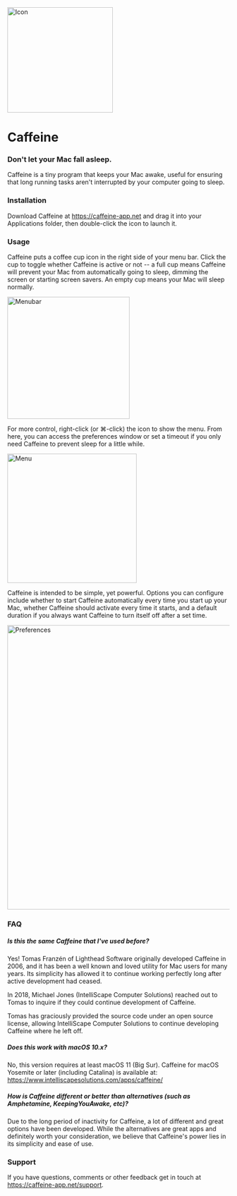 <img src="https://github.caffeine-app.net/assets/icon.png" alt="Icon" width="239"/>

# Caffeine
### Don't let your Mac fall asleep.

Caffeine is a tiny program that keeps your Mac awake, useful for ensuring that long running tasks aren't interrupted by your computer going to sleep.

### Installation

Download Caffeine at https://caffeine-app.net and drag it into your Applications folder, then double-click the icon to launch it.

### Usage

Caffeine puts a coffee cup icon in the right side of your menu bar. Click the cup to toggle whether Caffeine is active or not -- a full cup means Caffeine will prevent your Mac from automatically going to sleep, dimming the screen or starting screen savers. An empty cup means your Mac will sleep normally.

<img src="https://github.caffeine-app.net/assets/menubar.png" alt="Menubar" width="277"/>

For more control, right-click (or ⌘-click) the icon to show the menu. From here, you can access the preferences window or set a timeout if you only need Caffeine to prevent sleep for a little while.

<img src="https://github.caffeine-app.net/assets/menu.png" alt="Menu" width="293"/>

Caffeine is intended to be simple, yet powerful. Options you can configure include whether to start Caffeine automatically every time you start up your Mac, whether Caffeine should activate every time it starts, and a default duration if you always want Caffeine to turn itself off after a set time.

<img src="https://github.caffeine-app.net/assets/preferences.png" alt="Preferences" width="645"/>

### FAQ

##### Is this the same Caffeine that I've used before?

Yes! Tomas Franzén of Lighthead Software originally developed Caffeine in 2006, and it has been a well known and loved utility for Mac users for many years. Its simplicity has allowed it to continue working perfectly long after active development had ceased.

In 2018, Michael Jones (IntelliScape Computer Solutions) reached out to Tomas to inquire if they could continue development of Caffeine.

Tomas has graciously provided the source code under an open source license, allowing IntelliScape Computer Solutions to continue developing Caffeine where he left off.

##### Does this work with macOS 10.x?

No, this version requires at least macOS 11 (Big Sur). Caffeine for macOS Yosemite or later (including Catalina) is available at: https://www.intelliscapesolutions.com/apps/caffeine/

##### How is Caffeine different or better than alternatives (such as Amphetamine, KeepingYouAwake, etc)?

Due to the long period of inactivity for Caffeine, a lot of different and great options have been developed. While the alternatives are great apps and definitely worth your consideration, we believe that Caffeine's power lies in its simplicity and ease of use.

### Support

If you have questions, comments or other feedback get in touch at https://caffeine-app.net/support.